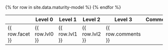 
<table>
  <thead>
    <tr>
      <th></th>
      <th>Level 0</th>
      <th>Level 1</th>
      <th>Level 2</th>
      <th>Level 3</th>
      <th>Comments</th>
    </tr>
  </thead>
  <tbody>
    {% for row in site.data.maturity-model %}
    <tr>
      <td>{{ row.facet }}</td>
      <td>{{ row.lvl0 }}</td>
      <td>{{ row.lvl1 }}</td>
      <td>{{ row.lvl2 }}</td>
      <td>{{ row.comments }}</td>
    </tr>
    {% endfor %}
  </tbody>
</table>
